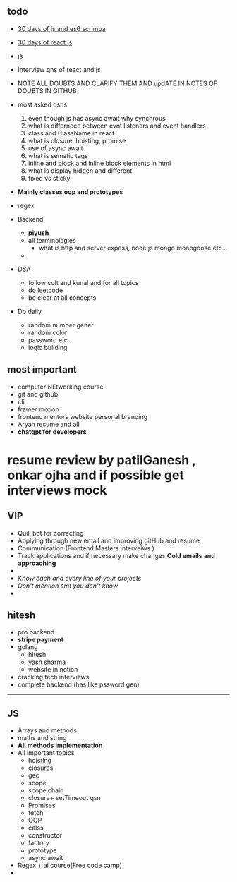 ## todo

- [30 days of js and es6 scrimba](https://github.com/Asabeneh/30-Days-Of-JavaScript)
- [30 days of react js](https://github.com/Asabeneh/30-Days-Of-React)
- [js](https://javascript.info/)
- Interview qns of react and js
- NOTE ALL DOUBTS AND CLARIFY THEM AND updATE IN NOTES OF DOUBTS IN GITHUB
- most asked qsns
  1. even though js has async await why synchrous
  2. what is differnece between evnt listeners and event handlers
  3. class and ClassName in react
  4. what is closure, hoisting, promise
  5. use of async await
  6. what is sematic tags
  7. inline and block and inline block elements in html
  8. what is display hidden and different
  9. fixed vs sticky
- **Mainly classes oop and prototypes**
- regex
- Backend

  - **piyush**
  - all terminolagies
    - what is http and server expess, node js mongo monogoose etc...
  -

- DSA
  - follow colt and kunal and for all topics
  - do leetcode
  - be clear at all concepts
- Do daily
  - random number gener
  - random color
  - password etc..
  - logic building

## most important

- computer NEtworking course
- git and github
- cli
- framer motion
- frontend mentors website personal branding
- Aryan resume and all
- **chatgpt for developers**

# resume review by patilGanesh , onkar ojha and if possible get interviews mock

## VIP
- Quill bot for correcting 
- Applying through new email and improving gitHub and resume
- Communication (Frontend Masters interveiws )
- Track applications and if necessary make changes
  **Cold emails and approaching** 
- 
- _Know each and every line of your projects_
- _Don't mention smt you don't know_
-

## hitesh

- pro backend
- **stripe payment**
- golang
  - hitesh
  - yash sharma
  - website in notion
- cracking tech interviews
- complete backend (has like pssword gen)

---

## JS

- Arrays and methods
- maths and string
- **All methods implementation**
- All important topics
  - hoisting
  - closures
  - gec
  - scope
  - scope chain
  - closure+ setTimeout qsn
  - Promises
  - fetch
  - OOP
  - calss
  - constructor
  - factory
  - prototype
  - async await
- Regex + ai course(Free code camp)
-
